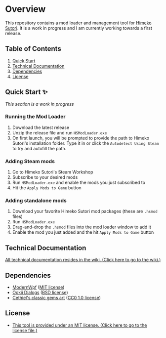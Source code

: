 # Overview
This repository contains a mod loader and management tool for [Himeko Sutori](https://store.steampowered.com/app/669500/Himeko_Sutori/). It is a work in progress and I am currently working towards a first release.

## Table of Contents
1. [Quick Start](#quick-start-)
3. [Technical Documentation](#technical-documentation)
5. [Dependencies](#dependencies)
6. [License](#license)

## Quick Start ✨
*This section is a work in progress*

### Running the Mod Loader
1. Download the latest release
2. Unzip the release file and run ```HSModLoader.exe```
3. On first launch, you will be prompted to provide the path to Himeko Sutori's installation folder. Type it in or click the ```Autodetect Using Steam``` to try and autofill the path.

### Adding Steam mods
1. Go to Himeko Sutori's Steam Workshop
2. Subscribe to your desired mods
3. Run ```HSModLoader.exe``` and enable the mods you just subscribed to
4. Hit the ```Apply Mods to Game``` button

### Adding standalone mods
1. Download your favorite Himeko Sutori mod packages (these are ```.hsmod``` files)
2. Run ```HSModLoader.exe```
3. Drag-and-drop the ```.hsmod``` files into the mod loader window to add it
4. Enable the mod you just added and the hit ```Apply Mods to Game``` button

## Technical Documentation
[All technical documentation resides in the wiki. (Click here to go to the wiki.)](https://github.com/solimodsthings/hs-mod-loader/wiki)

## Dependencies
* [ModernWpf](https://github.com/Kinnara/ModernWpf) ([MIT license](https://github.com/Kinnara/ModernWpf/blob/master/LICENSE))
* [Ookii Dialogs](https://github.com/ookii-dialogs/ookii-dialogs-wpf) ([BSD license](https://github.com/ookii-dialogs/ookii-dialogs-wpf/blob/master/LICENSE))
* [Cethiel's classic gems art](https://opengameart.org/content/gems-classic) ([CC0 1.0 license](https://creativecommons.org/publicdomain/zero/1.0/))

## License
* [This tool is provided under an MIT license. (Click here to go to the license file.)](https://github.com/solimodsthings/hs-mod-loader/blob/main/LICENSE)
